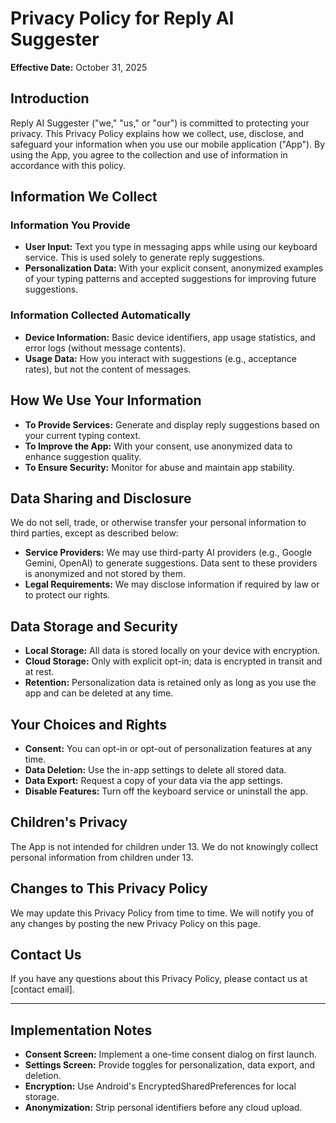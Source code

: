 # Privacy Policy for Reply AI Suggester

**Effective Date:** October 31, 2025

## Introduction

Reply AI Suggester ("we," "us," or "our") is committed to protecting your privacy. This Privacy Policy explains how we collect, use, disclose, and safeguard your information when you use our mobile application ("App"). By using the App, you agree to the collection and use of information in accordance with this policy.

## Information We Collect

### Information You Provide
- **User Input:** Text you type in messaging apps while using our keyboard service. This is used solely to generate reply suggestions.
- **Personalization Data:** With your explicit consent, anonymized examples of your typing patterns and accepted suggestions for improving future suggestions.

### Information Collected Automatically
- **Device Information:** Basic device identifiers, app usage statistics, and error logs (without message contents).
- **Usage Data:** How you interact with suggestions (e.g., acceptance rates), but not the content of messages.

## How We Use Your Information

- **To Provide Services:** Generate and display reply suggestions based on your current typing context.
- **To Improve the App:** With your consent, use anonymized data to enhance suggestion quality.
- **To Ensure Security:** Monitor for abuse and maintain app stability.

## Data Sharing and Disclosure

We do not sell, trade, or otherwise transfer your personal information to third parties, except as described below:

- **Service Providers:** We may use third-party AI providers (e.g., Google Gemini, OpenAI) to generate suggestions. Data sent to these providers is anonymized and not stored by them.
- **Legal Requirements:** We may disclose information if required by law or to protect our rights.

## Data Storage and Security

- **Local Storage:** All data is stored locally on your device with encryption.
- **Cloud Storage:** Only with explicit opt-in; data is encrypted in transit and at rest.
- **Retention:** Personalization data is retained only as long as you use the app and can be deleted at any time.

## Your Choices and Rights

- **Consent:** You can opt-in or opt-out of personalization features at any time.
- **Data Deletion:** Use the in-app settings to delete all stored data.
- **Data Export:** Request a copy of your data via the app settings.
- **Disable Features:** Turn off the keyboard service or uninstall the app.

## Children's Privacy

The App is not intended for children under 13. We do not knowingly collect personal information from children under 13.

## Changes to This Privacy Policy

We may update this Privacy Policy from time to time. We will notify you of any changes by posting the new Privacy Policy on this page.

## Contact Us

If you have any questions about this Privacy Policy, please contact us at [contact email].

---

## Implementation Notes

- **Consent Screen:** Implement a one-time consent dialog on first launch.
- **Settings Screen:** Provide toggles for personalization, data export, and deletion.
- **Encryption:** Use Android's EncryptedSharedPreferences for local storage.
- **Anonymization:** Strip personal identifiers before any cloud upload.
